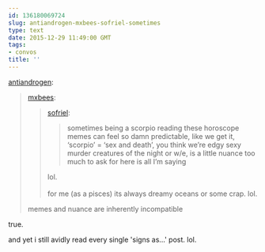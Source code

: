 ```yaml
---
id: 136180069724
slug: antiandrogen-mxbees-sofriel-sometimes
type: text
date: 2015-12-29 11:49:00 GMT
tags:
- convos
title: ''
---
```

<p><a class="tumblr_blog" href="http://antiandrogen.tumblr.com/post/136179843751">antiandrogen</a>:</p>
<blockquote>
<p><a class="tumblr_blog" href="http://mxbees.tumblr.com/post/136179518569">mxbees</a>:</p>
<blockquote>
<p><a class="tumblr_blog" href="http://sofriel.tumblr.com/post/136170349179">sofriel</a>:</p>
<blockquote>
<p>sometimes being a scorpio reading these horoscope memes can feel so damn predictable, like we get it, ‘scorpio’ = ‘sex and death’, you think we’re edgy sexy murder creatures of the night or w/e, is a little nuance too much to ask for here is all I’m saying</p>
</blockquote>
<p>lol.<br><br>for me (as a pisces) its always dreamy oceans or some crap. lol.</p>
</blockquote>
<p>memes and nuance are inherently incompatible</p>
</blockquote>

true.

and yet i still avidly read every single 'signs as...' post. lol.